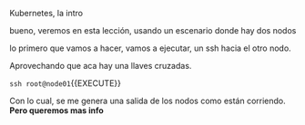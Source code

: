 Kubernetes, la intro

bueno, veremos en esta lección, usando un escenario donde hay dos nodos

lo primero que vamos a hacer, vamos a ejecutar, un ssh hacia el otro nodo.

Aprovechando que aca hay una llaves cruzadas.

`ssh root@node01`{{EXECUTE}}



Con lo cual, se me genera una salida de los nodos como están corriendo. **Pero queremos mas info**



